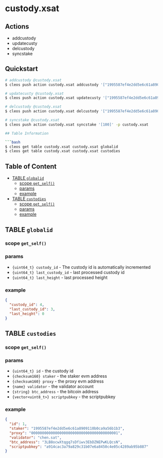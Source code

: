 # custody.xsat

## Actions

- addcustody
- updatecusty
- delcustody
- syncstake


## Quickstart

```bash
# addcustody @custody.xsat
$ cleos push action custody.xsat addcustody '["1995587ef4e2dd5e6c61a8909110b0ca9a56b1b3", "0000000000000000000000000000000000000001", "chen.sat", "3LB8ocwXtqgq7sDfiwv3EbDZNEPwKLQcsN", null ]' -p custody.xsat

# updatecusty @custody.xsat
$ cleos push action custody.xsat updatecusty '["1995587ef4e2dd5e6c61a8909110b0ca9a56b1b3", "chen2.sat"]' -p custody.xsat

# delcustody @custody.xsat
$ cleos push action custody.xsat delcustody '["1995587ef4e2dd5e6c61a8909110b0ca9a56b1b3"]' -p custody.xsat

# syncstake @custody.xsat
$ cleos push action custody.xsat syncstake '[100]' -p custody.xsat

## Table Information

```bash
$ cleos get table custody.xsat custody.xsat globalid
$ cleos get table custody.xsat custody.xsat custodies
```

## Table of Content

- [TABLE `globalid`](#table-globalid)
  - [scope `get_self()`](#scope-get_self)
  - [params](#params)
  - [example](#example)
- [TABLE `custodies`](#table-custodies)
  - [scope `get_self()`](#scope-get_self-1)
  - [params](#params-1)
  - [example](#example-1)

## TABLE `globalid`

### scope `get_self()`
### params

- `{uint64_t} custody_id` - The custody id is automatically incremented
- `{uint64_t} last_custody_id` - last processed custody id
- `{uint64_t} last_height` - last processed height

### example

```json
{
  "custody_id": 4,
  "last_custody_id": 3,
  "last_height": 0
}
```

## TABLE `custodies`

### scope `get_self()`
### params

- `{uint64_t} id` - the custody id
- `{checksum160} staker` - the staker evm address
- `{checksum160} proxy` - the proxy evm address
- `{name} validator` - the validator account
- `{string} btc_address` - the bitcoin address
- `{vector<uint8_t>} scriptpubkey` - the scriptpubkey

### example

```json
{
  "id": 1,
  "staker": "1995587ef4e2dd5e6c61a8909110b0ca9a56b1b3",
  "proxy": "0000000000000000000000000000000000000001",
  "validator": "chen.sat",
  "btc_address": "3LB8ocwXtqgq7sDfiwv3EbDZNEPwKLQcsN",
  "scriptpubkey": "a914cac3a79a829c31b07e6a8450c4e05c4289ab95b887"
}
```

